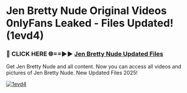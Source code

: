 # Jen Bretty Nude Original Videos 0nlyFans Leaked - Files Updated! (1evd4)

<h3>🔴 CLICK HERE 🌐==►► <a href="https://tinyurl.com/yrmya6cz" rel="nofollow">Jen Bretty Nude Updated Files</a></h3>

Get Jen Bretty Nude and all content. Now you can access all videos and pictures of Jen Bretty Nude. New Updated Files 2025!

[![1evd4](https://i.imgur.com/FMdXYCs.gif)](https://tinyurl.com/yrmya6cz)
